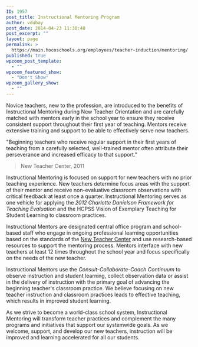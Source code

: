 ```yaml
---
ID: 1957
post_title: Instructional Mentoring Program
author: vdubay
post_date: 2014-04-23 11:30:40
post_excerpt: ""
layout: page
permalink: >
  https://main.hocoschools.org/employees/teacher-induction/mentoring/
published: true
wpzoom_post_template:
  - ""
wpzoom_featured_show:
  - "Don't Show"
wpzoom_gallery_show:
  - ""
---
```

<p>Novice teachers, new to the profession, are introduced to the benefits of Instructional Mentoring  during New Teacher Orientation and are carefully matched with mentors early in the school year to ensure they receive consistent support throughout their first year of teaching.  Mentors receive extensive training and support to be able to effectively serve new teachers.</p>

<p>&quot;Beginning teachers who receive regular support in their first years of teaching from a carefully selected, well-trained mentor often attribute their perseverance and increased efficacy to that support.&quot;</p>

<blockquote>New Teacher Center, 2011</blockquote>

<p>Instructional Mentoring is focused on support for new teachers with no prior teaching experience. New teachers determine focus areas with the support of their mentor and receive non-evaluative classroom observations with critical feedback at least once a quarter. Instructional Mentoring serves as one vehicle for applying the <em>2012 Charlotte Danielson Framework for Teaching Evaluation </em> and the HCPSS Vision of Exemplary Teaching for Student Learning to classroom practices.</p>

<p>Instructional Mentors are designated  central office program and school-based staff who engage in ongoing professional learning opportunities based on the standards of the <a href="http://www.newteachercenter.org" target="_blank">New Teacher Center</a> and use research-based resources to support the mentoring process. Mentors interface with new teachers at least 12 times throughout the school year and focus specifically on the needs of the new teacher.</p>

<p>Instructional Mentors use the <em>Consult-Collaborate-Coach Continuum</em> to observe instruction and student learning, collect observation data or assist in the delivery of instruction with the primary goal of advancing the beginning teacher's classroom practice. We believe focusing on new teacher instruction and classroom practices leads  to effective teaching, which results in improved student learning.</p>

<p>As we strive to become a world-class school system, Instructional Mentoring will transform teacher practices and complement the many programs and initiatives that support our systemwide goals. As we welcome, support, and develop our new teachers, instruction will be improved and learning accelerated for all our students.</p>